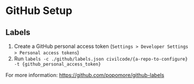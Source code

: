 # GitHub Setup

## Labels

1. Create a GitHub personal access token (`Settings > Developer Settings > Personal access tokens`)
2. Run `labels -c ./github/labels.json civilcode/{a-repo-to-configure} -t {github_personal_access_token}`

For more information: https://github.com/popomore/github-labels
